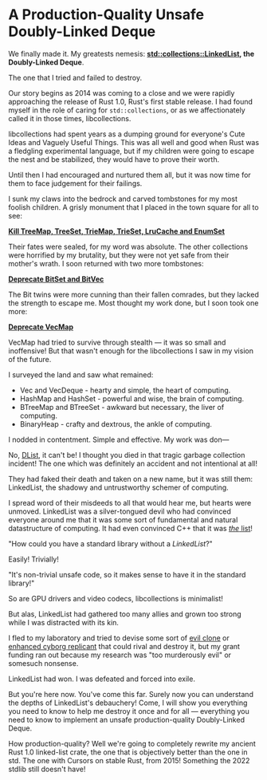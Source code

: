 # A Production-Quality Unsafe Doubly-Linked Deque

We finally made it. My greatests nemesis: **[std::collections::LinkedList][linked-list], the Doubly-Linked Deque**. 

The one that I tried and failed to destroy.

Our story begins as 2014 was coming to a close and we were rapidly approaching the release of Rust 1.0, Rust's first stable release. I had found myself in the role of caring for `std::collections`, or as we affectionately called it in those times, libcollections.

libcollections had spent years as a dumping ground for everyone's Cute Ideas and Vaguely Useful Things. This was all well and good when Rust was a fledgling experimental language, but if my children were going to escape the nest and be stabilized, they would have to prove their worth.

Until then I had encouraged and nurtured them all, but it was now time for them to face judgement for their failings.

I sunk my claws into the bedrock and carved tombstones for my most foolish children. A grisly monument that I placed in the town square for all to see:

**[Kill TreeMap, TreeSet, TrieMap, TrieSet, LruCache and EnumSet](https://github.com/rust-lang/rust/pull/19955)**

Their fates were sealed, for my word was absolute. The other collections were horrified by my brutality, but they were not yet safe from their mother's wrath. I soon returned with two more tombstones:

**[Deprecate BitSet and BitVec](https://github.com/rust-lang/rust/pull/26034)**

The Bit twins were more cunning than their fallen comrades, but they lacked the strength to escape me. Most thought my work done, but I soon took one more: 

**[Deprecate VecMap](https://github.com/rust-lang/rust/pull/26734)**

VecMap had tried to survive through stealth &mdash; it was so small and inoffensive! But that wasn't enough for the libcollections I saw in my vision of the future.

I surveyed the land and saw what remained:

* Vec and VecDeque - hearty and simple, the heart of computing.
* HashMap and HashSet - powerful and wise, the brain of computing.
* BTreeMap and BTreeSet - awkward but necessary, the liver of computing.
* BinaryHeap - crafty and dextrous, the ankle of computing.

I nodded in contentment. Simple and effective. My work was don&mdash;

No, [DList](https://github.com/rust-lang/rust/blob/0a84308ebaaafb8fd89b2fd7c235198e3ec21384/src/libcollections/dlist.rs), it can't be! I thought you died in that tragic garbage collection incident! The one which was definitely an accident and not intentional at all!

They had faked their death and taken on a new name, but it was still them: LinkedList, the shadowy and untrustworthy schemer of computing. 

I spread word of their misdeeds to all that would hear me, but hearts were unmoved. LinkedList was a silver-tongued devil who had convinced everyone around me that it was some sort of fundamental and natural datastructure of computing. It had even convinced C++ that it was [*the* list](https://en.cppreference.com/w/cpp/container/list)!

"How could you have a standard library without a *LinkedList*?"

Easily! Trivially!

"It's non-trivial unsafe code, so it makes sense to have it in the standard library!"

So are GPU drivers and video codecs, libcollections is minimalist!

But alas, LinkedList had gathered too many allies and grown too strong while I was distracted with its kin.

I fled to my laboratory and tried to devise some sort of [evil clone](https://github.com/contain-rs/linked-list) or [enhanced cyborg replicant](https://github.com/contain-rs/blist) that could rival and destroy it, but my grant funding ran out because my research was "too murderously evil" or somesuch nonsense.

LinkedList had won. I was defeated and forced into exile.

But you're here now. You've come this far. Surely now you can understand the depths of LinkedList's debauchery! Come, I will show you everything you need to know to help me destroy it once and for all &mdash; everything you need to know to implement an unsafe production-quality Doubly-Linked Deque.

How production-quality? Well we're going to completely rewrite my ancient Rust 1.0 linked-list crate, the one that is objectively better than the one in std. The one with Cursors on stable Rust, from 2015! Something the 2022 stdlib still doesn't have!




[linked-list]: https://github.com/rust-lang/rust/blob/master/library/alloc/src/collections/linked_list.rs
